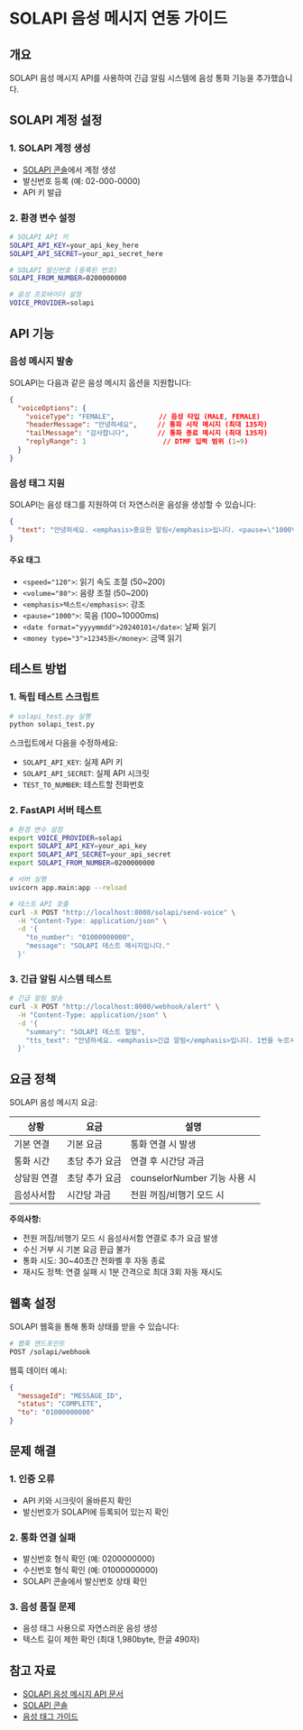 # SOLAPI 음성 메시지 연동 가이드

## 개요

SOLAPI 음성 메시지 API를 사용하여 긴급 알림 시스템에 음성 통화 기능을 추가했습니다.

## SOLAPI 계정 설정

### 1. SOLAPI 계정 생성
- [SOLAPI 콘솔](https://console.solapi.com)에서 계정 생성
- 발신번호 등록 (예: 02-000-0000)
- API 키 발급

### 2. 환경 변수 설정

```bash
# SOLAPI API 키
SOLAPI_API_KEY=your_api_key_here
SOLAPI_API_SECRET=your_api_secret_here

# SOLAPI 발신번호 (등록된 번호)
SOLAPI_FROM_NUMBER=0200000000

# 음성 프로바이더 설정
VOICE_PROVIDER=solapi
```

## API 기능

### 음성 메시지 발송

SOLAPI는 다음과 같은 음성 메시지 옵션을 지원합니다:

```json
{
  "voiceOptions": {
    "voiceType": "FEMALE",           // 음성 타입 (MALE, FEMALE)
    "headerMessage": "안녕하세요",     // 통화 시작 메시지 (최대 135자)
    "tailMessage": "감사합니다",       // 통화 종료 메시지 (최대 135자)
    "replyRange": 1                   // DTMF 입력 범위 (1~9)
  }
}
```

### 음성 태그 지원

SOLAPI는 음성 태그를 지원하여 더 자연스러운 음성을 생성할 수 있습니다:

```json
{
  "text": "안녕하세요. <emphasis>중요한 알림</emphasis>입니다. <pause=\"1000\">잠시만 기다려주세요."
}
```

#### 주요 태그
- `<speed="120">`: 읽기 속도 조절 (50~200)
- `<volume="80">`: 음량 조절 (50~200)
- `<emphasis>텍스트</emphasis>`: 강조
- `<pause="1000">`: 묵음 (100~10000ms)
- `<date format="yyyymmdd">20240101</date>`: 날짜 읽기
- `<money type="3">12345원</money>`: 금액 읽기

## 테스트 방법

### 1. 독립 테스트 스크립트

```bash
# solapi_test.py 실행
python solapi_test.py
```

스크립트에서 다음을 수정하세요:
- `SOLAPI_API_KEY`: 실제 API 키
- `SOLAPI_API_SECRET`: 실제 API 시크릿
- `TEST_TO_NUMBER`: 테스트할 전화번호

### 2. FastAPI 서버 테스트

```bash
# 환경 변수 설정
export VOICE_PROVIDER=solapi
export SOLAPI_API_KEY=your_api_key
export SOLAPI_API_SECRET=your_api_secret
export SOLAPI_FROM_NUMBER=0200000000

# 서버 실행
uvicorn app.main:app --reload

# 테스트 API 호출
curl -X POST "http://localhost:8000/solapi/send-voice" \
  -H "Content-Type: application/json" \
  -d '{
    "to_number": "01000000000",
    "message": "SOLAPI 테스트 메시지입니다."
  }'
```

### 3. 긴급 알림 시스템 테스트

```bash
# 긴급 알림 발송
curl -X POST "http://localhost:8000/webhook/alert" \
  -H "Content-Type: application/json" \
  -d '{
    "summary": "SOLAPI 테스트 알림",
    "tts_text": "안녕하세요. <emphasis>긴급 알림</emphasis>입니다. 1번을 누르시면 확인됩니다."
  }'
```

## 요금 정책

SOLAPI 음성 메시지 요금:

| 상황 | 요금 | 설명 |
|------|------|------|
| 기본 연결 | 기본 요금 | 통화 연결 시 발생 |
| 통화 시간 | 초당 추가 요금 | 연결 후 시간당 과금 |
| 상담원 연결 | 초당 추가 요금 | counselorNumber 기능 사용 시 |
| 음성사서함 | 시간당 과금 | 전원 꺼짐/비행기 모드 시 |

**주의사항:**
- 전원 꺼짐/비행기 모드 시 음성사서함 연결로 추가 요금 발생
- 수신 거부 시 기본 요금 환급 불가
- 통화 시도: 30~40초간 전화벨 후 자동 종료
- 재시도 정책: 연결 실패 시 1분 간격으로 최대 3회 자동 재시도

## 웹훅 설정

SOLAPI 웹훅을 통해 통화 상태를 받을 수 있습니다:

```bash
# 웹훅 엔드포인트
POST /solapi/webhook
```

웹훅 데이터 예시:
```json
{
  "messageId": "MESSAGE_ID",
  "status": "COMPLETE",
  "to": "01000000000"
}
```

## 문제 해결

### 1. 인증 오류
- API 키와 시크릿이 올바른지 확인
- 발신번호가 SOLAPI에 등록되어 있는지 확인

### 2. 통화 연결 실패
- 발신번호 형식 확인 (예: 0200000000)
- 수신번호 형식 확인 (예: 01000000000)
- SOLAPI 콘솔에서 발신번호 상태 확인

### 3. 음성 품질 문제
- 음성 태그 사용으로 자연스러운 음성 생성
- 텍스트 길이 제한 확인 (최대 1,980byte, 한글 490자)

## 참고 자료

- [SOLAPI 음성 메시지 API 문서](https://developers.solapi.com/references/voice)
- [SOLAPI 콘솔](https://console.solapi.com)
- [음성 태그 가이드](https://developers.solapi.com/references/voice#음성-태그-가이드)
